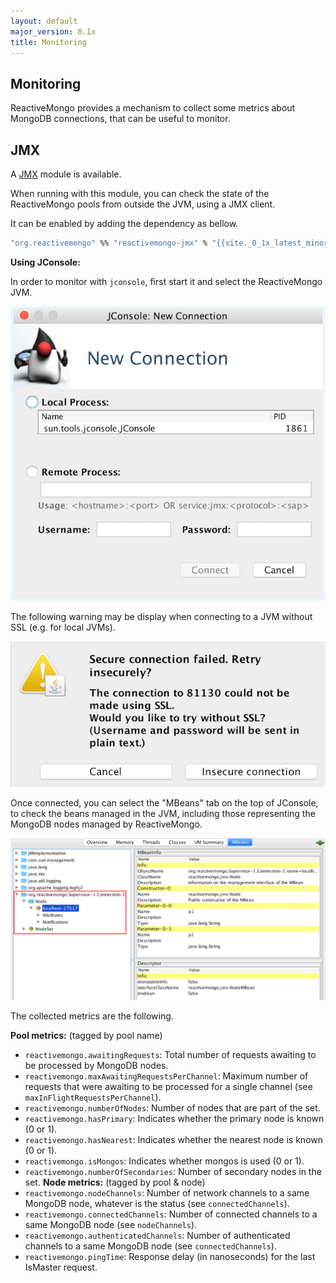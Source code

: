 ```yaml
---
layout: default
major_version: 0.1x
title: Monitoring
---
```


## Monitoring

ReactiveMongo provides a mechanism to collect some metrics about MongoDB connections, that can be useful to monitor.

## JMX

A [JMX](https://en.wikipedia.org/wiki/Java_Management_Extensions) module is available.

When running with this module, you can check the state of the ReactiveMongo pools from outside the JVM, using a JMX client.

It can be enabled by adding the dependency as bellow.

```ocaml
"org.reactivemongo" %% "reactivemongo-jmx" % "{{site._0_1x_latest_minor}}"
```

**Using JConsole:**

In order to monitor with `jconsole`, first start it and select the ReactiveMongo JVM.

<img src="../images/jconsole1.png" alt="JConsole startup" class="screenshot" />

The following warning may be display when connecting to a JVM without SSL (e.g. for local JVMs).

<img src="../images/jconsole2.png" alt="JConsole warning" class="screenshot" />

Once connected, you can select the "MBeans" tab on the top of JConsole, to check the beans managed in the JVM, including those representing the MongoDB nodes managed by ReactiveMongo.

<img src="../images/jconsole3.png" alt="JConsole Node MBean" class="screenshot" />

The collected metrics are the following.

**Pool metrics:** (tagged by pool name)
- `reactivemongo.awaitingRequests`: Total number of requests awaiting to be processed by MongoDB nodes.
- `reactivemongo.maxAwaitingRequestsPerChannel`: Maximum number of requests that were awaiting to be processed for a single channel (see `maxInFlightRequestsPerChannel`).
- `reactivemongo.numberOfNodes`: Number of nodes that are part of the set.
- `reactivemongo.hasPrimary`: Indicates whether the primary node is known (0 or 1).
- `reactivemongo.hasNearest`: Indicates whether the nearest node is known (0 or 1).
- `reactivemongo.isMongos`: Indicates whether mongos is used (0 or 1).
- `reactivemongo.numberOfSecondaries`: Number of secondary nodes in the set.
**Node metrics:** (tagged by pool & node)
- `reactivemongo.nodeChannels`: Number of network channels to a same MongoDB node, whatever is the status (see `connectedChannels`).
- `reactivemongo.connectedChannels`: Number of connected channels to a same MongoDB node (see `nodeChannels`).
- `reactivemongo.authenticatedChannels`: Number of authenticated channels to a same MongoDB node (see `connectedChannels`).
- `reactivemongo.pingTime`: Response delay (in nanoseconds) for the last IsMaster request.
